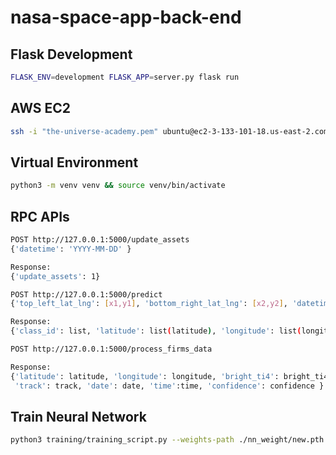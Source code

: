 # nasa-space-app-back-end
## Flask Development
```bash
FLASK_ENV=development FLASK_APP=server.py flask run
```

## AWS EC2
```bash
ssh -i "the-universe-academy.pem" ubuntu@ec2-3-133-101-18.us-east-2.compute.amazonaws.com
```

## Virtual Environment
```bash
python3 -m venv venv && source venv/bin/activate
```

## RPC APIs
```bash
POST http://127.0.0.1:5000/update_assets
{'datetime': 'YYYY-MM-DD' }

Response:
{'update_assets': 1}
```

```bash
POST http://127.0.0.1:5000/predict
{'top_left_lat_lng': [x1,y1], 'bottom_right_lat_lng': [x2,y2], 'datetime': 'YYYY-MM-DD' }

Response:
{'class_id': list, 'latitude': list(latitude), 'longitude': list(longitude)}
```

```bash
POST http://127.0.0.1:5000/process_firms_data

Response:
{'latitude': latitude, 'longitude': longitude, 'bright_ti4': bright_ti4, \
 'track': track, 'date': date, 'time':time, 'confidence': confidence }
```

## Train Neural Network
```bash
python3 training/training_script.py --weights-path ./nn_weight/new.pth --csv-path ./dataset/master_dataset.csv 
```
